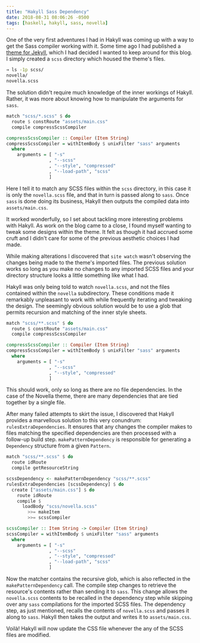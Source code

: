 ```yaml
---
title: "Hakyll Sass Dependency"
date: 2018-08-31 08:06:26 -0500
tags: [haskell, hakyll, sass, novella]
---
```


One of the very first adventures I had in Hakyll was coming up with a way to get the Sass compiler working with it. Some time ago I had published a [theme for Jekyll](https://github.com/maroon/novella), which I had decided I wanted to keep around for this blog. I simply created a `scss` directory which housed the theme's files.

``` zsh
→ ls -1p scss/
novella/
novella.scss
```

The solution didn't require much knowledge of the inner workings of Hakyll. Rather, it was more about knowing how to manipulate the arguments for `sass`.

``` haskell
match "scss/*.scss" $ do
  route $ constRoute "assets/main.css"
  compile compressScssCompiler

compressScssCompiler :: Compiler (Item String)
compressScssCompiler = withItemBody $ unixFilter "sass" arguments
  where
    arguments = [ "-s"
                , "--scss"
                , "--style", "compressed"
                , "--load-path", "scss"
                ]
```

Here I tell it to match any SCSS files within the `scss` directory, in this case it is only the `novella.scss` file, and that in turn is passed along to `sass`. Once `sass` is done doing its business, Hakyll then outputs the compiled data into `assets/main.css`.

It worked wonderfully, so I set about tackling more interesting problems with Hakyll. As work on the blog came to a close, I found myself wanting to tweak some designs within the theme. It felt as though it had accrued some cruft and I didn't care for some of the previous aesthetic choices I had made.

While making alterations I discovered that `site watch` wasn't observing the changes being made to the theme's imported files. The previous solution works so long as you make no changes to any imported SCSS files and your directory structure looks a little something like what I had.

Hakyll was only being told to watch `novella.scss`, and not the files contained within the `novella` subdirectory. These conditions made it remarkably unpleasant to work with while frequently iterating and tweaking the design. The seemingly obvious solution would be to use a glob that permits recursion and matching of the inner style sheets.

``` haskell
match "scss/**.scss" $ do
  route $ constRoute "assets/main.css"
  compile compressScssCompiler

compressScssCompiler :: Compiler (Item String)
compressScssCompiler = withItemBody $ unixFilter "sass" arguments
  where
    arguments = [ "-s"
                , "--scss"
                , "--style", "compressed"
                ]
```

This should work, only so long as there are no file dependencies. In the case of the Novella theme, there are many dependencies that are tied together by a single file.

After many failed attempts to skirt the issue, I discovered that Hakyll provides a marvellous solution to this very conundrum: `rulesExtraDependencies`. It ensures that any changes the compiler makes to files matching the specified dependencies are then processed with a follow-up build step. `makePatternDependency` is responsible for generating a `Dependency` structure from a given `Pattern`.

``` haskell
match "scss/**.scss" $ do
  route idRoute
  compile getResourceString

scssDependency <- makePatternDependency "scss/**.scss"
rulesExtraDependencies [scssDependency] $ do
  create ["assets/main.css"] $ do
    route idRoute
    compile $
      loadBody "scss/novella.scss"
        >>= makeItem
        >>= scssCompiler

scssCompiler :: Item String -> Compiler (Item String)
scssCompiler = withItemBody $ unixFilter "sass" arguments
  where
    arguments = [ "-s"
                , "--scss"
                , "--style", "compressed"
                , "--load-path", "scss"
                ]
```

Now the matcher contains the recursive glob, which is also reflected in the `makePatternDependency` call. The compile step changes to retrieve the resource's contents rather than sending it to `sass`. This change allows the `novella.scss` contents to be recalled in the dependency step while skipping over any `sass` compilations for the imported SCSS files. The dependency step, as just mentioned, recalls the contents of `novella.scss` and passes it along to `sass`. Hakyll then takes the output and writes it to `assets/main.css`.

Voilà! Hakyll will now update the CSS file whenever the any of the SCSS files are modified.
